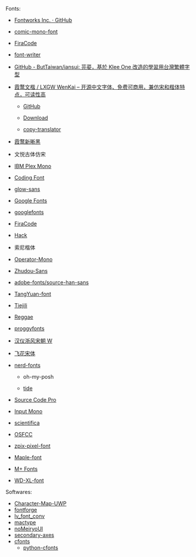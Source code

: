 Fonts:

- [Fontworks Inc. · GitHub](https://github.com/fontworks-fonts/)

- [comic-mono-font](https://github.com/dtinth/comic-mono-font)

- [FiraCode](https://github.com/tonsky/FiraCode)

- [font-writer](https://github.com/tonsky/font-writer)

- [GitHub - ButTaiwan/iansui: 芫荽，基於 Klee One 改造的學習用台灣繁體字型](https://github.com/ButTaiwan/iansui)

- [霞鹜文楷 / LXGW WenKai – 开源中文字体、免费可商用，兼仿宋和楷体特点，可读性高](https://www.appinn.com/lxgw-wenkai/)
  
  - [GitHub](https://github.com/lxgw/LxgwWenKai)
  
  - [Download](https://github.com/lxgw/LxgwWenKai)
  
  - [copy-translator](https://github.com/zu1k/copy-translator)

- [霞鹜新晰黑](https://github.com/lxgw/LxgwNeoXiHei)

- 文悦古体仿宋

- [IBM Plex Mono](https://www.ibm.com/plex/)

- [Coding Font](https://www.codingfont.com/)

- [glow-sans](https://github.com/welai/glow-sans)

- [Google Fonts](https://github.com/google/fonts)

- [googlefonts](https://github.com/googlefonts)

- [FiraCode](https://github.com/tonsky/FiraCode)

- [Hack](https://github.com/source-foundry/Hack)

- 索尼楷体

- [Operator-Mono](https://github.com/keyding/Operator-Mono)

- [Zhudou-Sans](https://github.com/Buernia/Zhudou-Sans)

- [adobe-fonts/source-han-sans](https://github.com/adobe-fonts/source-han-sans)

- [TangYuan-font](https://github.com/NightFurySL2001/TangYuan-font)

- [Tiejili](https://github.com/Buernia/Tiejili)

- [Reggae](https://github.com/fontworks-fonts/Reggae)

- [proggyfonts](https://github.com/bluescan/proggyfonts)

- [汉仪浙风宋朝 W](https://www.hanyi.com.cn/productdetail?id=9143&type=0)

- [飞花宋体](https://github.com/Skr-ZERO/FlyFlowerSong)

- [nerd-fonts](https://github.com/ryanoasis/nerd-fonts)
  
  - oh-my-posh

  - [tide](https://github.com/IlanCosman/tide)
  
- [Source Code Pro](https://github.com/adobe-fonts/source-code-pro)

- [Input Mono](https://input.djr.com/)

- [scientifica](https://github.com/nerdypepper/scientifica)

- [OSFCC](https://github.com/DrXie/OSFCC)

- [zpix-pixel-font](https://github.com/SolidZORO/zpix-pixel-font)

- [Maple-font](https://github.com/subframe7536/Maple-font)

- [M+ Fonts](https://github.com/coz-m/MPLUS_FONTS)

- [WD-XL-font](https://github.com/NightFurySL2001/WD-XL-font)

Softwares:

- [Character-Map-UWP](https://github.com/character-map-uwp/Character-Map-UWP)
- [fontforge](https://github.com/fontforge/fontforge)
- [lv_font_conv](https://github.com/lvgl/lv_font_conv)
- [mactype](https://github.com/snowie2000/mactype)
- [noMeiryoUI](https://github.com/Tatsu-syo/noMeiryoUI)
- [secondary-axes](https://github.com/welai/secondary-axes)
- [cfonts](https://github.com/dominikwilkowski/cfonts)
  - [python-cfonts](https://github.com/frostming/python-cfonts)
